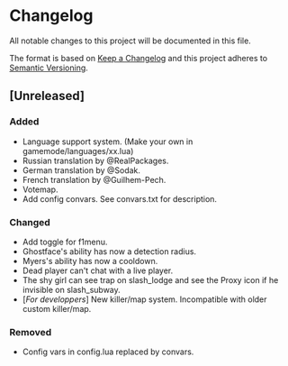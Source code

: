 # Changelog
All notable changes to this project will be documented in this file.

The format is based on [Keep a Changelog](http://keepachangelog.com/en/1.0.0/)
and this project adheres to [Semantic Versioning](http://semver.org/spec/v2.0.0.html).

## [Unreleased]
### Added
- Language support system. (Make your own in gamemode/languages/xx.lua)
- Russian translation by @RealPackages.
- German translation by @Sodak.
- French translation by @Guilhem-Pech.
- Votemap.
- Add config convars. See convars.txt for description.

### Changed
- Add toggle for f1menu.
- Ghostface's ability has now a detection radius.
- Myers's ability has now a cooldown.
- Dead player can't chat with a live player.
- The shy girl can see trap on slash_lodge and see the Proxy icon if he invisible on slash_subway.
- [*For developpers*] New killer/map system. Incompatible with older custom killer/map.

### Removed
- Config vars in config.lua replaced by convars.

